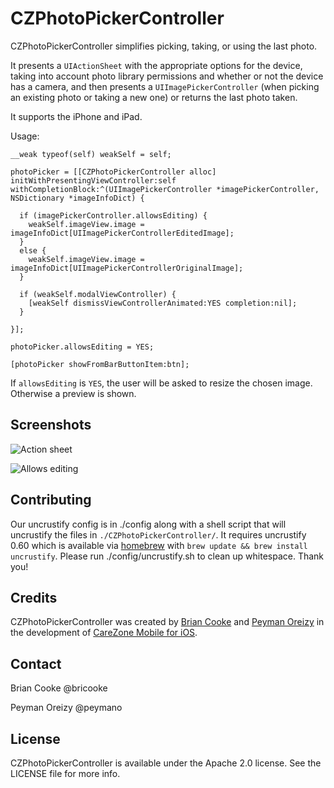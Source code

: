 CZPhotoPickerController
=======================

CZPhotoPickerController simplifies picking, taking, or using the last photo.

It presents a `UIActionSheet` with the appropriate options for the device, taking into
account photo library permissions and whether or not the device has a camera, and then
presents a `UIImagePickerController` (when picking an existing photo or taking a new one)
or returns the last photo taken.

It supports the iPhone and iPad.

Usage:

    __weak typeof(self) weakSelf = self;

    photoPicker = [[CZPhotoPickerController alloc] initWithPresentingViewController:self withCompletionBlock:^(UIImagePickerController *imagePickerController, NSDictionary *imageInfoDict) {

      if (imagePickerController.allowsEditing) {
        weakSelf.imageView.image = imageInfoDict[UIImagePickerControllerEditedImage];
      }
      else {
        weakSelf.imageView.image = imageInfoDict[UIImagePickerControllerOriginalImage];
      }

      if (weakSelf.modalViewController) {
        [weakSelf dismissViewControllerAnimated:YES completion:nil];
      }

    }];

    photoPicker.allowsEditing = YES;

    [photoPicker showFromBarButtonItem:btn];

If `allowsEditing` is `YES`, the user will be asked to resize the chosen image. Otherwise a preview is shown.

Screenshots
-----------

![Action sheet](http://carezone.github.com/CZPhotoPickerController/images/picker1.PNG)

![Allows editing](http://carezone.github.com/CZPhotoPickerController/images/picker2.PNG)

Contributing
------------

Our uncrustify config is in ./config along with a shell script that will uncrustify the files in `./CZPhotoPickerController/`. It requires uncrustify 0.60 which is available via [homebrew](http://mxcl.github.com/homebrew/) with `brew update && brew install uncrustify`. Please run ./config/uncrustify.sh to clean up whitespace. Thank you!

Credits
-------

CZPhotoPickerController was created by [Brian Cooke](https://github.com/bricooke) and [Peyman Oreizy](https://github.com/peymano) in the development of [CareZone Mobile for iOS](https://itunes.apple.com/us/app/carezone-mobile/id552197945).

Contact
-------

Brian Cooke @bricooke

Peyman Oreizy @peymano

License
-------

CZPhotoPickerController is available under the Apache 2.0 license. See the LICENSE file for more info.
